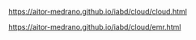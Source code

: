 https://aitor-medrano.github.io/iabd/cloud/cloud.html


https://aitor-medrano.github.io/iabd/cloud/emr.html
